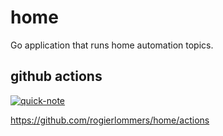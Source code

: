 # home

Go application that runs home automation topics.

## github actions

[![quick-note](https://github.com/rogierlommers/home/actions/workflows/ci-cd.yml/badge.svg)](https://github.com/rogierlommers/home/actions/workflows/ci-cd.yml)

https://github.com/rogierlommers/home/actions
